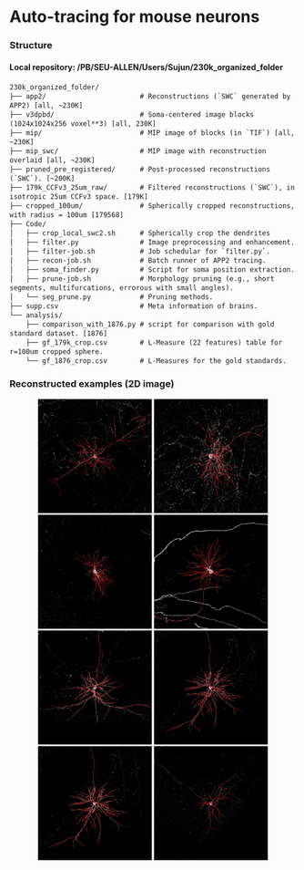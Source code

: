 # Auto-tracing for mouse neurons

### Structure
#### Local repository: /PB/SEU-ALLEN/Users/Sujun/230k_organized_folder
```
230k_organized_folder/
├── app2/                       # Reconstructions (`SWC` generated by APP2) [all, ~230K]
├── v3dpbd/                     # Soma-centered image blocks (1024x1024x256 voxel**3) [all, 230K]
├── mip/                        # MIP image of blocks (in `TIF`) [all, ~230K]
├── mip_swc/                    # MIP image with reconstruction overlaid [all, ~230K]
├── pruned_pre_registered/      # Post-processed reconstructions (`SWC`). [~200K]
├── 179k_CCFv3_25um_raw/        # Filtered reconstructions (`SWC`), in isotropic 25um CCFv3 space. [179K]
├── cropped_100um/              # Spherically cropped reconstructions, with radius = 100um [179568]
├── Code/
│   ├── crop_local_swc2.sh      # Spherically crop the dendrites
│   ├── filter.py               # Image preprocessing and enhancement.
│   ├── filter-job.sh           # Job schedular for `filter.py`.
│   ├── recon-job.sh            # Batch runner of APP2 tracing.
│   ├── soma_finder.py          # Script for soma position extraction.
│   ├── prune-job.sh            # Morphology pruning (e.g., short segments, multifurcations, errorous with small angles).
│   └── seg_prune.py            # Pruning methods.
├── supp.csv                    # Meta information of brains.
└── analysis/
    ├── comparison_with_1876.py # script for comparison with gold standard dataset. [1876]
    ├── gf_179k_crop.csv        # L-Measure (22 features) table for r=100um cropped sphere.
    └── gf_1876_crop.csv        # L-Measures for the gold standards.
```

### Reconstructed examples (2D image)
<div class="1" align='center'>
    <img src="https://github.com/SEU-ALLEN-codebase/BrainParcellation/blob/main/reconstruction/figures/mip_examples/5749_4916_4542.png" width=200/><b>  <b/>
    <img src="https://github.com/SEU-ALLEN-codebase/BrainParcellation/blob/main/reconstruction/figures/mip_examples/5996_8205_3698.png" width=200/><b>  <b/>
    <img src="https://github.com/SEU-ALLEN-codebase/BrainParcellation/blob/main/reconstruction/figures/mip_examples/9517_8249_6626.png" width=200/><b>  <b/>
    <img src="https://github.com/SEU-ALLEN-codebase/BrainParcellation/blob/main/reconstruction/figures/mip_examples/9970_10457_5550.png" width=200/>
</div>
<div class="2" align='center'>
    <img src="https://github.com/SEU-ALLEN-codebase/BrainParcellation/blob/main/reconstruction/figures/mip_examples/17601_2198_4862.png" width=200/><b>  <b/>
    <img src="https://github.com/SEU-ALLEN-codebase/BrainParcellation/blob/main/reconstruction/figures/mip_examples/19014_2874_4233.png" width=200/><b>  <b/>
    <img src="https://github.com/SEU-ALLEN-codebase/BrainParcellation/blob/main/reconstruction/figures/mip_examples/19014_2874_4233.png" width=200/><b>  <b/>
    <img src="https://github.com/SEU-ALLEN-codebase/BrainParcellation/blob/main/reconstruction/figures/mip_examples/23627_4542_5025.png" width=200/>
</div>


